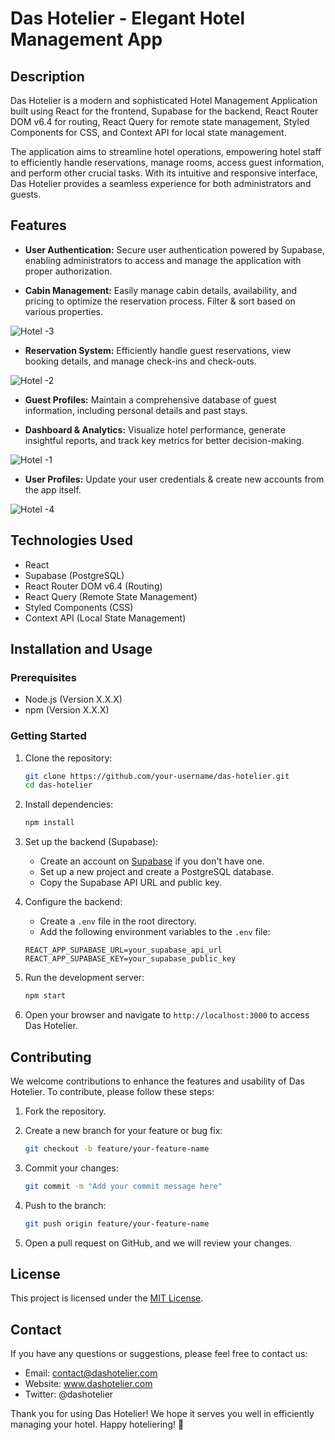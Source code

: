 # Das Hotelier - Elegant Hotel Management App

## Description

Das Hotelier is a modern and sophisticated Hotel Management Application built using React for the frontend, Supabase for the backend, React Router DOM v6.4 for routing, React Query for remote state management, Styled Components for CSS, and Context API for local state management.

The application aims to streamline hotel operations, empowering hotel staff to efficiently handle reservations, manage rooms, access guest information, and perform other crucial tasks. With its intuitive and responsive interface, Das Hotelier provides a seamless experience for both administrators and guests.

## Features

-   **User Authentication:** Secure user authentication powered by Supabase, enabling administrators to access and manage the application with proper authorization.

-   **Cabin Management:** Easily manage cabin details, availability, and pricing to optimize the reservation process. Filter & sort based on various properties.

![Hotel -3](https://github.com/Tejaspatade/das-hotel/assets/70337689/24d91559-00a0-4607-8383-7f8ca2587d02)

-   **Reservation System:** Efficiently handle guest reservations, view booking details, and manage check-ins and check-outs.

![Hotel -2](https://github.com/Tejaspatade/das-hotel/assets/70337689/7d50aaca-135a-4b81-99c5-41185de43293)

-   **Guest Profiles:** Maintain a comprehensive database of guest information, including personal details and past stays.

-   **Dashboard & Analytics:** Visualize hotel performance, generate insightful reports, and track key metrics for better decision-making.

![Hotel -1](https://github.com/Tejaspatade/das-hotel/assets/70337689/9af818d4-d197-4241-b79d-ff6a552e99a7)

-   **User Profiles:** Update your user credentials & create new accounts from the app itself.

![Hotel -4](https://github.com/Tejaspatade/das-hotel/assets/70337689/056b3ed5-b10d-4960-bfca-57610850413a)

## Technologies Used

-   React
-   Supabase (PostgreSQL)
-   React Router DOM v6.4 (Routing)
-   React Query (Remote State Management)
-   Styled Components (CSS)
-   Context API (Local State Management)

## Installation and Usage

### Prerequisites

-   Node.js (Version X.X.X)
-   npm (Version X.X.X)

### Getting Started

1. Clone the repository:

    ```bash
    git clone https://github.com/your-username/das-hotelier.git
    cd das-hotelier
    ```

2. Install dependencies:

    ```bash
    npm install
    ```

3. Set up the backend (Supabase):

    - Create an account on [Supabase](https://supabase.io/) if you don't have one.
    - Set up a new project and create a PostgreSQL database.
    - Copy the Supabase API URL and public key.

4. Configure the backend:

    - Create a `.env` file in the root directory.
    - Add the following environment variables to the `.env` file:

    ```env
    REACT_APP_SUPABASE_URL=your_supabase_api_url
    REACT_APP_SUPABASE_KEY=your_supabase_public_key
    ```

5. Run the development server:

    ```bash
    npm start
    ```

6. Open your browser and navigate to `http://localhost:3000` to access Das Hotelier.

## Contributing

We welcome contributions to enhance the features and usability of Das Hotelier. To contribute, please follow these steps:

1. Fork the repository.

2. Create a new branch for your feature or bug fix:

    ```bash
    git checkout -b feature/your-feature-name
    ```

3. Commit your changes:

    ```bash
    git commit -m "Add your commit message here"
    ```

4. Push to the branch:

    ```bash
    git push origin feature/your-feature-name
    ```

5. Open a pull request on GitHub, and we will review your changes.

## License

This project is licensed under the [MIT License](LICENSE).

## Contact

If you have any questions or suggestions, please feel free to contact us:

-   Email: contact@dashotelier.com
-   Website: www.dashotelier.com
-   Twitter: @dashotelier

Thank you for using Das Hotelier! We hope it serves you well in efficiently managing your hotel. Happy hoteliering! 🏨

